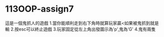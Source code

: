 # 113OOP-assign7
這是一個鬼抓人的遊戲
1.當你能順利走到右下角時就算玩家贏<如果被鬼抓到就是輸
2.按esc可以終止遊戲
3.玩家固定從左上角出發圖示為'p',鬼為‘G'
4.鬼有兩隻
